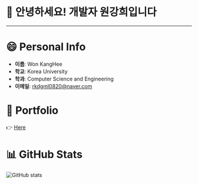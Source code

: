 # 👋 안녕하세요! 개발자 원강희입니다
---

# 😄 Personal Info
- **이름**: Won KangHee
- **학교**: Korea University
- **학과**: Computer Science and Engineering
- **이메일**: rkdgml0820@naver.com

# 📝 Portfolio  
👉 [Here](https://sudsy-blender-fda.notion.site/1e9b12d9597e804b9cb4cb37efa1adc6)

# 📊 GitHub Stats
![GitHub stats](https://github-readme-stats.vercel.app/api?username=kanghee2002&show_icons=true&theme=default)

